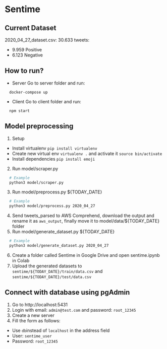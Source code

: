 # Sentime

## Current Dataset
2020_04_27_dataset.csv: 30.633 tweets:
- 9.959 Positive
- 6.123 Negative

## How to run?
* Server
Go to server folder and run:
```
  docker-compose up
```
* Client
Go to client folder and run:
```
  npm start
```

## Model preprocessing
1. Setup
  - Install virtualenv `pip install virtualenv`
  - Create new virtual env `virtualenv .` and activate it `source bin/activate`
  - Install dependencies `pip install emoji`
2. Run model/scraper.py
  ```bash
    # Example
    python3 model/scraper.py
  ```
3. Run model/preprocess.py ${TODAY_DATE}
  ```bash
    # Example
    python3 model/preprocess.py 2020_04_27
  ```
4. Send tweets_parsed to AWS Comprehend, download the output and rename it as `aws_output`, finally move it to model/data/${TODAY_DATE} folder
5. Run model/generate_dataset.py ${TODAY_DATE}
  ```bash
    # Example
    python3 model/generate_dataset.py 2020_04_27
  ```
6. Create a folder called Sentime in Google Drive and open sentime.ipynb in Colab
7. Upload the generated datasets to `sentime/${TODAY_DATE}/train/data.csv` and `sentime/${TODAY_DATE}/test/data.csv`

## Connect with database using pgAdmin
1. Go to http://localhost:5431
2. Login with email: `admin@test.com` and password: `root_12345`
3. Create a new server
4. Fill the form as follows:
  - Use `db`instead of `localhost` in the address field
  - User: `sentime_user`
  - Password: `root_12345`